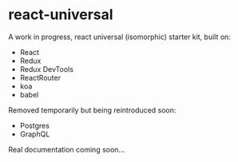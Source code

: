 # react-universal

A work in progress, react universal (isomorphic) starter kit, built on:

- React
- Redux
- Redux DevTools
- ReactRouter
- koa
- babel

Removed temporarily but being reintroduced soon:

- Postgres
- GraphQL

Real documentation coming soon...
